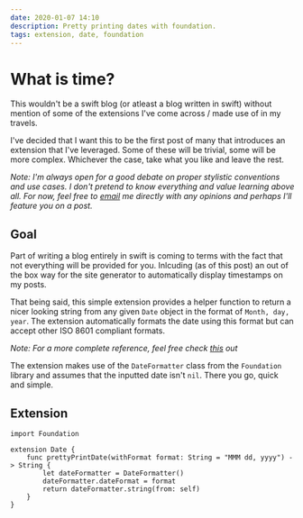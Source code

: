 ```yaml
---
date: 2020-01-07 14:10
description: Pretty printing dates with foundation.
tags: extension, date, foundation
---
```

# What is time?

This wouldn't be a swift blog (or atleast a blog written in swift) without mention of some of the extensions I've come across / made use of in my travels.

I've decided that I want this to be the first post of many that introduces an extension that I've leveraged. Some of these will be trivial, some will be more complex. Whichever the case, take what you like and leave the rest.

*Note: I'm always open for a good debate on proper stylistic conventions and use cases. I don't pretend to know everything and value learning above all. For now, feel free to [email](mailto:hagonzalez94@gmail.com) me directly with any opinions and perhaps I'll feature you on a post.*

## Goal 

Part of writing a blog entirely in swift is coming to terms with the fact that not everything will be provided for you. Inlcuding (as of this post) an out of the box way for the site generator to automatically display timestamps on my posts.

That being said, this simple extension provides a helper function to return a nicer looking string from any given <code class="inline">Date</code> object in the format of <code class="inline">Month, day, year</code>. The extension automatically formats the date using this format but can accept other ISO 8601 compliant formats.

*Note: For a more complete reference, feel free check [this](https://nsdateformatter.com) out*

The extension makes use of the <code class="inline">DateFormatter</code> class from the <code class="inline">Foundation</code> library and assumes that the inputted date isn't <code class="inline">nil</code>. There you go, quick and simple.

## Extension

```
import Foundation

extension Date {
    func prettyPrintDate(withFormat format: String = "MMM dd, yyyy") -> String {
        let dateFormatter = DateFormatter()
        dateFormatter.dateFormat = format
        return dateFormatter.string(from: self)
    }
}
```
